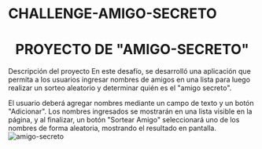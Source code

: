 # CHALLENGE-AMIGO-SECRETO
<h1 align="center">PROYECTO DE "AMIGO-SECRETO"  </h1>


Descripción del proyecto
En este desafío, se desarrolló una aplicación que permita a los usuarios ingresar nombres de amigos en una lista para luego realizar un sorteo aleatorio y determinar quién es el "amigo secreto".

El usuario deberá agregar nombres mediante un campo de texto y un botón "Adicionar". Los nombres ingresados se mostrarán en una lista visible en la página, y al finalizar, un botón "Sortear Amigo" seleccionará uno de los nombres de forma aleatoria, mostrando el resultado en pantalla.
![amigo-secreto](https://github.com/user-attachments/assets/4ccc17c1-4c37-441a-b3f7-afb9d039c300)
